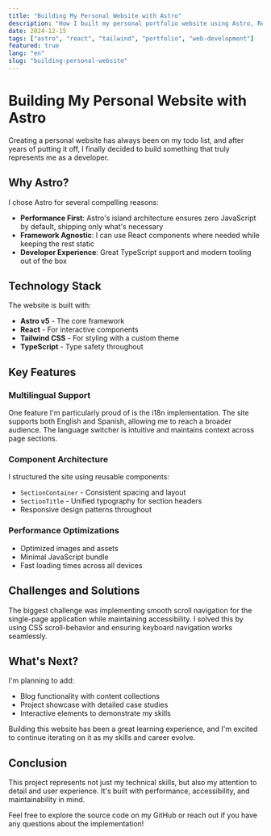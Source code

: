 ```yaml
---
title: "Building My Personal Website with Astro"
description: "How I built my personal portfolio website using Astro, React, and Tailwind CSS with multilingual support."
date: 2024-12-15
tags: ["astro", "react", "tailwind", "portfolio", "web-development"]
featured: true
lang: "en"
slug: "building-personal-website"
---
```


# Building My Personal Website with Astro

Creating a personal website has always been on my todo list, and after years of putting it off, I finally decided to build something that truly represents me as a developer.

## Why Astro?

I chose Astro for several compelling reasons:

- **Performance First**: Astro's island architecture ensures zero JavaScript by default, shipping only what's necessary
- **Framework Agnostic**: I can use React components where needed while keeping the rest static
- **Developer Experience**: Great TypeScript support and modern tooling out of the box

## Technology Stack

The website is built with:

- **Astro v5** - The core framework
- **React** - For interactive components
- **Tailwind CSS** - For styling with a custom theme
- **TypeScript** - Type safety throughout

## Key Features

### Multilingual Support

One feature I'm particularly proud of is the i18n implementation. The site supports both English and Spanish, allowing me to reach a broader audience. The language switcher is intuitive and maintains context across page sections.

### Component Architecture

I structured the site using reusable components:

- `SectionContainer` - Consistent spacing and layout
- `SectionTitle` - Unified typography for section headers
- Responsive design patterns throughout

### Performance Optimizations

- Optimized images and assets
- Minimal JavaScript bundle
- Fast loading times across all devices

## Challenges and Solutions

The biggest challenge was implementing smooth scroll navigation for the single-page application while maintaining accessibility. I solved this by using CSS scroll-behavior and ensuring keyboard navigation works seamlessly.

## What's Next?

I'm planning to add:

- Blog functionality with content collections
- Project showcase with detailed case studies
- Interactive elements to demonstrate my skills

Building this website has been a great learning experience, and I'm excited to continue iterating on it as my skills and career evolve.

## Conclusion

This project represents not just my technical skills, but also my attention to detail and user experience. It's built with performance, accessibility, and maintainability in mind.

Feel free to explore the source code on my GitHub or reach out if you have any questions about the implementation!
